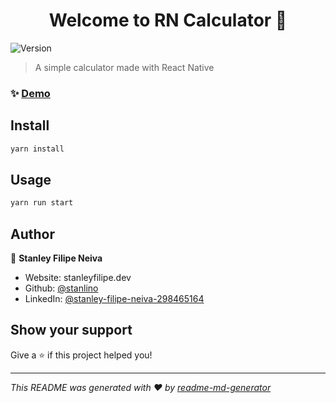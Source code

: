 <h1 align="center">Welcome to RN Calculator 👋</h1>
<p>
  <img alt="Version" src="https://img.shields.io/badge/version-1.0.0-blue.svg?cacheSeconds=2592000" />
</p>

> A simple calculator made with React Native

### ✨ [Demo](https://github.com/stanlino/rncalculator/apk/rncalculator.apk)

## Install

```sh
yarn install
```

## Usage

```sh
yarn run start
```

## Author

👤 **Stanley Filipe Neiva**

* Website: stanleyfilipe.dev
* Github: [@stanlino](https://github.com/stanlino)
* LinkedIn: [@stanley-filipe-neiva-298465164](https://linkedin.com/in/stanley-filipe-neiva-298465164)

## Show your support

Give a ⭐️ if this project helped you!

***
_This README was generated with ❤️ by [readme-md-generator](https://github.com/kefranabg/readme-md-generator)_